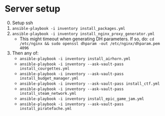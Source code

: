 
# Server setup

0. Setup ssh 
1. `ansible-playbook -i inventory install_packages.yml`
2. `ansible-playbook -i inventory install_nginx_proxy_generator.yml`
   - This might timeout when generating DH parameters. If so, do: `cd /etc/nginx && sudo openssl dhparam -out /etc/nginx/dhparam.pem 4096` 
3. Then any of: 
   - `ansible-playbook -i inventory install_airhorn.yml`
   - `ansible-playbook -i inventory --ask-vault-pass install_courgettes.yml`
   - `ansible-playbook -i inventory --ask-vault-pass install_budget_manager.yml`
   - `ansible-playbook -i inventory --ask-vault-pass install_ctf.yml`
   - `ansible-playbook -i inventory --ask-vault-pass install_steam_network.yml`
   - `ansible-playbook -i inventory install_epic_game_jam.yml`
   - `ansible-playbook -i inventory --ask-vault-pass install_piratefache.yml`

